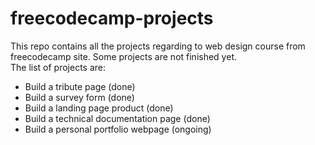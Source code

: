 # freecodecamp-projects
This repo contains all the projects regarding to web design course from freecodecamp site. Some projects are not finished yet.
<br/>
The list of projects are:

* Build a tribute page (done)
* Build a survey form (done)
* Build a landing page product (done)
* Build a technical documentation page (done)
* Build a personal portfolio webpage (ongoing)